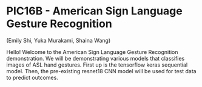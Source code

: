 # PIC16B - American Sign Language Gesture Recognition 
(Emily Shi, Yuka Murakami, Shaina Wang)

Hello! Welcome to the American Sign Language Gesture Recognition demonstration. We will be demonstrating various models that classifies images of ASL hand gestures. First up is the tensorflow keras sequential model. Then, the pre-existing resnet18 CNN model will be used for test data to predict outcomes. 
